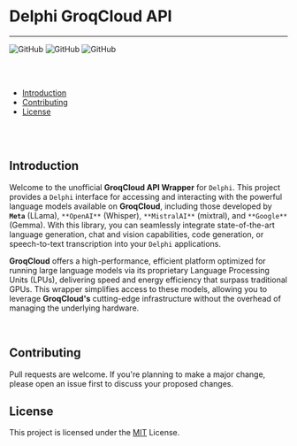 # Delphi GroqCloud API

___
![GitHub](https://img.shields.io/badge/IDE%20Version-Delphi%2010.3/11/12-yellow)
![GitHub](https://img.shields.io/badge/platform-all%20platforms-green)
![GitHub](https://img.shields.io/badge/Updated%20the%2011/13/2024-blue)

<br/>
<br/>

- [Introduction](#Introduction)
- [Contributing](#contributing)
- [License](#license)

<br/>
<br/>

## Introduction

Welcome to the unofficial **GroqCloud API Wrapper** for `Delphi`. This project provides a `Delphi` interface for accessing and interacting with the powerful language models available on **GroqCloud**, including those developed by **`Meta`** (LLama), `**OpenAI**` (Whisper), `**MistralAI**` (mixtral), and `**Google**` (Gemma). With this library, you can seamlessly integrate state-of-the-art language generation, chat and vision capabilities, code generation, or speech-to-text transcription into your `Delphi` applications.

**GroqCloud** offers a high-performance, efficient platform optimized for running large language models via its proprietary Language Processing Units (LPUs), delivering speed and energy efficiency that surpass traditional GPUs. This wrapper simplifies access to these models, allowing you to leverage **GroqCloud's** cutting-edge infrastructure without the overhead of managing the underlying hardware.

<br/>

## Contributing

Pull requests are welcome. If you're planning to make a major change, please open an issue first to discuss your proposed changes.

## License

This project is licensed under the [MIT](https://choosealicense.com/licenses/mit/) License.

